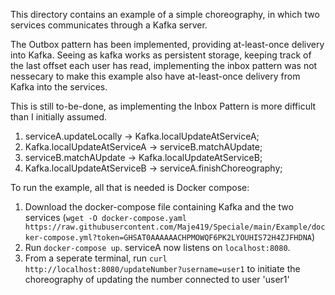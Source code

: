 This directory contains an example of a simple choreography, in which two services communicates through a Kafka server.

The Outbox pattern has been implemented, providing at-least-once delivery into Kafka. Seeing as kafka works as persistent storage, keeping track of the last offset each user has read, implementing the inbox pattern was not nessecary to make this example also have at-least-once delivery from Kafka into the services. 

This is still to-be-done, as implementing the Inbox Pattern is more difficult than I initially assumed.

1. serviceA.updateLocally -> Kafka.localUpdateAtServiceA;
2. Kafka.localUpdateAtServiceA -> serviceB.matchAUpdate;
3. serviceB.matchAUpdate -> Kafka.localUpdateAtServiceB;
4. Kafka.localUpdateAtServiceB -> serviceA.finishChoreography;

To run the example, all that is needed is Docker compose:
1. Download the docker-compose file containing Kafka and the two services (`wget -O docker-compose.yaml https://raw.githubusercontent.com/Maje419/Speciale/main/Example/docker-compose.yml?token=GHSAT0AAAAAACHPMOWQF6PK2LYOUHIS72H4ZJFHDNA`)
2. Run `docker-compose up`. serviceA now listens on `localhost:8080`.
3. From a seperate terminal, run `curl http://localhost:8080/updateNumber?username=user1` to initiate the choreography of updating the number connected to user 'user1'
